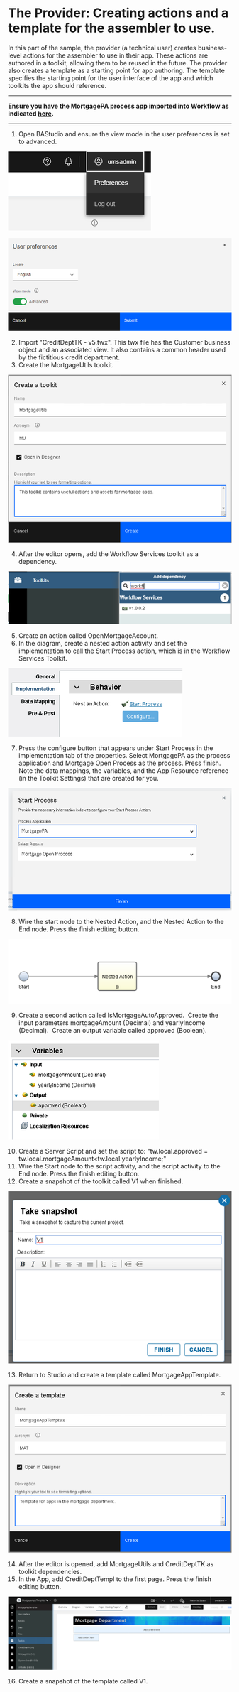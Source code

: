 # The Provider: Creating actions and a template for the assembler to use.

In this part of the sample, the provider (a technical user) creates business-level actions for the assembler to use in their app. These actions are authored in a toolkit, allowing them to be reused in the future. The provider also creates a template as a starting point for app authoring.  The template specifies the starting point for the user interface of the app and which toolkits the app should reference.
___
**Ensure you have the MortgagePA process app imported into Workflow as indicated [here](../README.md).**
___
1. Open BAStudio and ensure the view mode in the user preferences is set to advanced.

![alt text](./images/PrefMenu.png "Preferences Menu")

![alt text](./images/PrefAdvanced.png "Advanced Mode")

2. Import "CreditDeptTK - v5.twx".  This twx file has the Customer business object and an associated view. It also contains a common header used by the fictitious credit department.
3. Create the MortgageUtils toolkit.

![alt text](./images/CreateToolkit.png "Create toolkit")

4. After the editor opens, add the Workflow Services toolkit as a dependency.

![alt text](./images/AddTKDep.png "Add toolkit as dependency")

5. Create an action called OpenMortgageAccount.
6. In the diagram, create a nested action activity and set the implementation to call the Start Process action, which is in the Workflow Services Toolkit.

![alt text](./images/StartProcessImpl.png "Start Process")

7. Press the configure button that appears under Start Process in the implementation tab of the properties.  Select MortgagePA as the process application and Mortgage Open Process as the process.  Press finish.  Note the data mappings, the variables, and the App Resource reference (in the Toolkit Settings) that are created for you.

![alt text](./images/StartProcessAC.png "Start Process Configurator")

8. Wire the start node to the Nested Action, and the Nested Action to the End node. Press the finish editing button.

![alt text](./images/OpenMortgageDiagram.png "Open Mortgage Account diagram")

9. Create a second action called IsMortgageAutoApproved.  Create the input parameters mortgageAmount (Decimal) and yearlyIncome (Decimal).  Create an output variable called approved (Boolean).

![alt text](./images/IsAutoApprovedVars.png "Is Mortgage Auto Approved variables")

10. Create a Server Script and set the script to: "tw.local.approved = tw.local.mortgageAmount<tw.local.yearlyIncome;"
11. Wire the Start node to the script activity, and the script activity to the End node. Press the finish editing button.
12. Create a snapshot of the toolkit called V1 when finished.

![alt text](./images/MortgageUtilsSnapshot.png "Mortgage Utils snapshot")

13. Return to Studio and create a template called MortgageAppTemplate.

![alt text](./images/CreateTemplate.png "Create Template")

14. After the editor is opened, add MortgageUtils and CreditDeptTK as toolkit dependencies.
15. In the App, add CreditDeptTempl to the first page. Press the finish editing button.

![alt text](./images/Template.png "Mortgage App Template")

16. Create a snapshot of the template called V1.

